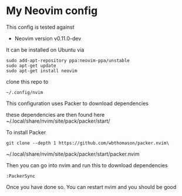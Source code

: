 # My Neovim config


This config is tested against

* Neovim version v0.11.0-dev

It can be installed on Ubuntu via 

    sudo add-apt-repository ppa:neovim-ppa/unstable
    sudo apt-get update
    sudo apt-get install neovim

clone this repo to 
	
	~/.config/nvim

This configuration uses Packer to download dependencies

these dependencies are then found here
~/.local/share/nvim/site/pack/packer/start/

To install Packer 
    
    git clone --depth 1 https://github.com/wbthomason/packer.nvim\
 ~/.local/share/nvim/site/pack/packer/start/packer.nvim

Then you can go into nvim and run this to download dependencies

    :PackerSync

Once you have done so. You can restart nvim and you should be good
